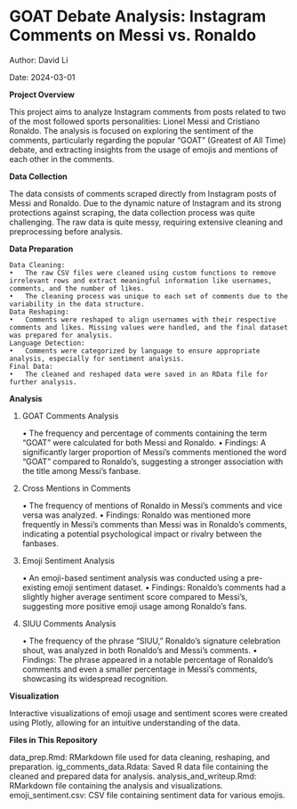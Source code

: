 # GOAT Debate Analysis: Instagram Comments on Messi vs. Ronaldo

Author: David Li

Date: 2024-03-01

**Project Overview**

This project aims to analyze Instagram comments from posts related to two of the most followed sports personalities: Lionel Messi and Cristiano Ronaldo. The analysis is focused on exploring the sentiment of the comments, particularly regarding the popular “GOAT” (Greatest of All Time) debate, and extracting insights from the usage of emojis and mentions of each other in the comments.

**Data Collection**

The data consists of comments scraped directly from Instagram posts of Messi and Ronaldo. Due to the dynamic nature of Instagram and its strong protections against scraping, the data collection process was quite challenging. The raw data is quite messy, requiring extensive cleaning and preprocessing before analysis.

**Data Preparation**

	Data Cleaning:
	•	The raw CSV files were cleaned using custom functions to remove irrelevant rows and extract meaningful information like usernames, comments, and the number of likes.
	•	The cleaning process was unique to each set of comments due to the variability in the data structure.
	Data Reshaping:
	•	Comments were reshaped to align usernames with their respective comments and likes. Missing values were handled, and the final dataset was prepared for analysis.
	Language Detection:
	•	Comments were categorized by language to ensure appropriate analysis, especially for sentiment analysis.
	Final Data:
	•	The cleaned and reshaped data were saved in an RData file for further analysis.

**Analysis**

1. GOAT Comments Analysis

	•	The frequency and percentage of comments containing the term “GOAT” were calculated for both Messi and Ronaldo.
	•	Findings: A significantly larger proportion of Messi’s comments mentioned the word “GOAT” compared to Ronaldo’s, suggesting a stronger association with the title among Messi’s fanbase.

2. Cross Mentions in Comments

	•	The frequency of mentions of Ronaldo in Messi’s comments and vice versa was analyzed.
	•	Findings: Ronaldo was mentioned more frequently in Messi’s comments than Messi was in Ronaldo’s comments, indicating a potential psychological impact or rivalry between the fanbases.

3. Emoji Sentiment Analysis

	•	An emoji-based sentiment analysis was conducted using a pre-existing emoji sentiment dataset.
	•	Findings: Ronaldo’s comments had a slightly higher average sentiment score compared to Messi’s, suggesting more positive emoji usage among Ronaldo’s fans.

4. SIUU Comments Analysis

	•	The frequency of the phrase “SIUU,” Ronaldo’s signature celebration shout, was analyzed in both Ronaldo’s and Messi’s comments.
	•	Findings: The phrase appeared in a notable percentage of Ronaldo’s comments and even a smaller percentage in Messi’s comments, showcasing its widespread recognition.

**Visualization**

Interactive visualizations of emoji usage and sentiment scores were created using Plotly, allowing for an intuitive understanding of the data.

**Files in This Repository**

data_prep.Rmd: RMarkdown file used for data cleaning, reshaping, and preparation.
ig_comments_data.Rdata: Saved R data file containing the cleaned and prepared data for analysis.
analysis_and_writeup.Rmd: RMarkdown file containing the analysis and visualizations.
emoji_sentiment.csv: CSV file containing sentiment data for various emojis.
